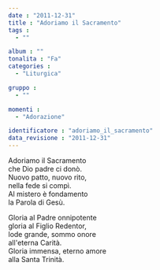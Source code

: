 ```yaml
---
date : "2011-12-31"
title : "Adoriamo il Sacramento"
tags : 
  - ""

album : ""
tonalita : "Fa"
categories : 
  - "Liturgica"

gruppo : 
  - ""

momenti : 
  - "Adorazione"

identificatore : "adoriamo_il_sacramento"
data_revisione : "2011-12-31"
---
```

  
  
Adoriamo il Sacramento  
che Dio padre ci donò.  
Nuovo patto, nuovo rito,  
nella fede si compì.  
Al mistero è fondamento  
la Parola di Gesù.  
  
  
Gloria al Padre onnipotente  
gloria al Figlio Redentor,  
lode grande, sommo onore  
all'eterna Carità.  
Gloria immensa, eterno amore  
alla Santa Trinità.  
  
  
  
